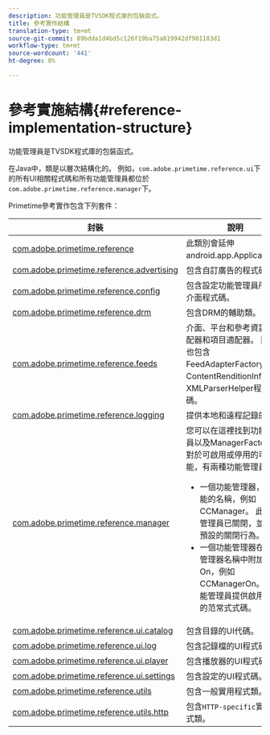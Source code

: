```yaml
---
description: 功能管理員是TVSDK程式庫的包裝函式。
title: 參考實作結構
translation-type: tm+mt
source-git-commit: 89bdda1d4bd5c126f19ba75a819942df901183d1
workflow-type: tm+mt
source-wordcount: '441'
ht-degree: 0%

---
```



# 參考實施結構{#reference-implementation-structure}

功能管理員是TVSDK程式庫的包裝函式。

在Java中，類是以層次結構化的。 例如，`com.adobe.primetime.reference.ui`下的所有UI相關程式碼和所有功能管理員都位於`com.adobe.primetime.reference.manager`下。

Primetime參考實作包含下列套件：

| 封裝 | 說明 |
|--- |--- |
| [com.adobe.primetime.reference](https://help.adobe.com/en_US/primetime/api/reference_implementation/android/javadoc/com/adobe/primetime/reference/PrimetimeReference.html) | 此類別會延伸android.app.Application。 |
| [com.adobe.primetime.reference.advertising](https://help.adobe.com/en_US/primetime/api/reference_implementation/android/javadoc/com/adobe/primetime/reference/advertising/package-summary.html) | 包含自訂廣告的程式碼。 |
| [com.adobe.primetime.reference.config](https://help.adobe.com/en_US/primetime/api/reference_implementation/android/javadoc/com/adobe/primetime/reference/config/package-summary.html) | 包含設定功能管理員所需的介面程式碼。 |
| [com.adobe.primetime.reference.drm](https://help.adobe.com/en_US/primetime/api/reference_implementation/android/javadoc/com/adobe/primetime/reference/drm/package-summary.html) | 包含DRM的輔助類。 |
| [com.adobe.primetime.reference.feeds](https://help.adobe.com/en_US/primetime/api/reference_implementation/android/javadoc/com/adobe/primetime/reference/feeds/package-summary.html) | 介面、平台和參考資訊的適配器和項目適配器。 同時也包含FeedAdapterFactory、ContentRenditionInfo和XMLParserHelper程式碼。 |
| [com.adobe.primetime.reference.logging](https://help.adobe.com/en_US/primetime/api/reference_implementation/android/javadoc/com/adobe/primetime/reference/logging/package-summary.html) | 提供本地和遠程記錄的類。 |
| [com.adobe.primetime.reference.manager](https://help.adobe.com/en_US/primetime/api/reference_implementation/android/javadoc/com/adobe/primetime/reference/manager/package-summary.html) | 您可以在這裡找到功能管理員以及ManagerFactory。 對於可啟用或停用的可選功能，有兩種功能管理員： <ul><li>一個功能管理器，即功能的名稱，例如CCManager。 此功能管理員已關閉，並提供預設的關閉行為。</li><li>一個功能管理器在功能管理器名稱中附加了On，例如CCManagerOn。 此功能管理員提供啟用功能的范常式式碼。</li></ul> |
| [com.adobe.primetime.reference.ui.catalog](https://help.adobe.com/en_US/primetime/api/reference_implementation/android/javadoc/com/adobe/primetime/reference/ui/catalog/package-summary.html) | 包含目錄的UI代碼。 |
| [com.adobe.primetime.reference.ui.log](https://help.adobe.com/en_US/primetime/api/reference_implementation/android/javadoc/com/adobe/primetime/reference/ui/log/package-summary.html) | 包含記錄檔的UI程式碼。 |
| [com.adobe.primetime.reference.ui.player](https://help.adobe.com/en_US/primetime/api/reference_implementation/android/javadoc/com/adobe/primetime/reference/ui/player/package-summary.html) | 包含播放器的UI程式碼。 |
| [com.adobe.primetime.reference.ui.settings](https://help.adobe.com/en_US/primetime/api/reference_implementation/android/javadoc/com/adobe/primetime/reference/ui/settings/package-summary.html) | 包含設定的UI程式碼。 |
| [com.adobe.primetime.reference.utils](https://help.adobe.com/en_US/primetime/api/reference_implementation/android/javadoc/com/adobe/primetime/reference/utils/package-summary.html) | 包含一般實用程式類。 |
| [com.adobe.primetime.reference.utils.http](https://help.adobe.com/en_US/primetime/api/reference_implementation/android/javadoc/com/adobe/primetime/reference/utils/http/package-summary.html) | 包含`HTTP-specific`實用程式類。 |
